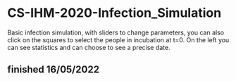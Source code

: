 # CS-IHM-2020-Infection_Simulation
 Basic infection simulation, with sliders to change parameters, you can also click on the squares to select the people in incubation at t=0. On the left you can see statistics and can choose to see a precise date.

## finished 16/05/2022

